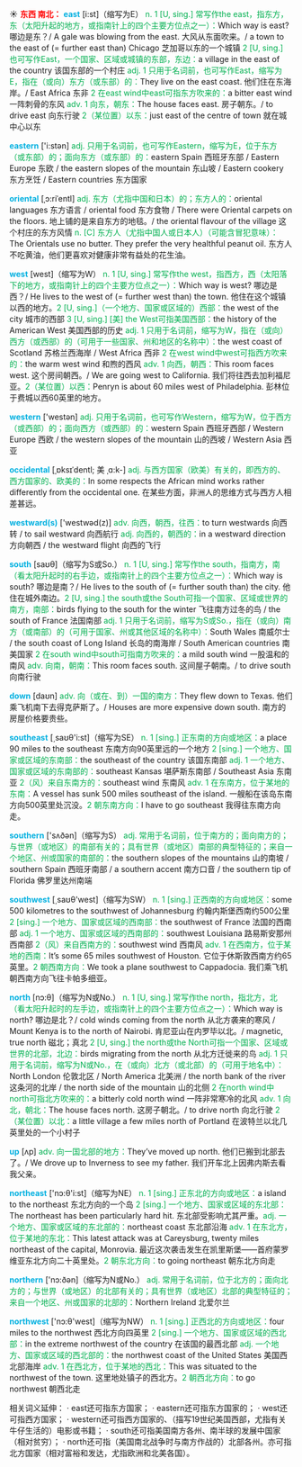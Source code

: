 ☀ <font color="red">**东西 南北：**</font>
<font color="sky blue">**east**</font> [i:st]（缩写为E）
<font color="#00b050">n. 1 [U, sing.] 常写作the east，指东方，东（太阳升起的地方，或指南针上的四个主要方位点之一）：</font>Which way is east? 哪边是东？/ A gale was blowing from the east. 大风从东面吹来。/ a town to the east of (= further east than) Chicago 芝加哥以东的一个城镇 <font color="#00b050">2 [U, sing.] 也可写作East，一个国家、区域或城镇的东部，东边：</font>a village in the east of the country 该国东部的一个村庄 <font color="#00b050">adj. 1 只用于名词前，也可写作East，缩写为E，指在（或向）东方（或东部）的：</font>They live on the east coast. 他们住在东海岸。/ East Africa 东非 <font color="#00b050">2 在east wind中east可指东方吹来的：</font>a bitter east wind 一阵刺骨的东风 <font color="#00b050">adv. 1 向东，朝东：</font>The house faces east. 房子朝东。/ to drive east 向东行驶 <font color="#00b050">2（某位置）以东：</font>just east of the centre of town 就在城中心以东

<font color="sky blue">**eastern**</font> ['i:stən] 
<font color="#00b050">adj. 只用于名词前，也可写作Eastern，缩写为E，位于东方（或东部）的；面向东方（或东部）的：</font>eastern Spain 西班牙东部 / Eastern Europe 东欧 / the eastern slopes of the mountain 东山坡 / Eastern cookery 东方烹饪 / Eastern countries 东方国家
           
<font color="sky blue">**oriental**</font> [ˌɔ:riˈentl]
<font color="#00b050">adj. 东方（尤指中国和日本）的；东方人的：</font>oriental languages 东方语言 / oriental food 东方食物 / There were Oriental carpets on the floors. 地上铺的是来自东方的地毯。/ the oriental flavour of the village 这个村庄的东方风情 <font color="#00b050">n. [C] 东方人（尤指中国人或日本人）（可能含冒犯意味）：</font>The Orientals use no butter. They prefer the very healthful peanut oil. 东方人不吃黄油，他们更喜欢对健康非常有益处的花生油。

<font color="sky blue">**west**</font> [west]（缩写为W）
<font color="#00b050">n. 1 [U, sing.] 常写作the west，指西方，西（太阳落下的地方，或指南针上的四个主要方位点之一）：</font>Which way is west? 哪边是西？/ He lives to the west of (= further west than) the town. 他住在这个城镇以西的地方。<font color="#00b050">2 [U, sing.]（一个地方、国家或区域的）西部：</font>the west of the city 城市的西部 <font color="#00b050">3 [U, sing.] [美] the West可指美国西部：</font>the history of the American West 美国西部的历史 <font color="#00b050">adj. 1 只用于名词前，缩写为W，指在（或向）西方（或西部）的（可用于一些国家、州和地区的名称中）：</font>the west coast of Scotland 苏格兰西海岸 / West Africa 西非 <font color="#00b050">2 在west wind中west可指西方吹来的：</font>the warm west wind 和煦的西风 <font color="#00b050">adv. 1 向西，朝西：</font>This room faces west. 这个房间朝西。/ We are going west to California. 我们将往西去加利福尼亚。<font color="#00b050">2（某位置）以西：</font>Penryn is about 60 miles west of Philadelphia. 彭林位于费城以西60英里的地方。

<font color="sky blue">**western**</font> ['westən] 
<font color="#00b050">adj. 只用于名词前，也可写作Western，缩写为W，位于西方（或西部）的；面向西方（或西部）的：</font>western Spain 西班牙西部 / Western Europe 西欧 / the western slopes of the mountain 山的西坡 / Western Asia 西亚
           
<font color="sky blue">**occidental**</font> [ˌɒksɪˈdentl; 美 ˌɑ:k-]
<font color="#00b050">adj. 与西方国家（欧美）有关的，即西方的、西方国家的、欧美的：</font>In some respects the African mind works rather differently from the occidental one. 在某些方面，非洲人的思维方式与西方人相差甚远。

<font color="sky blue">**westward(s)**</font> ['westwəd(z)] 
<font color="#00b050">adv. 向西，朝西，往西：</font>to turn westwards 向西转 / to sail westward 向西航行 <font color="#00b050">adj. 向西的，朝西的：</font>in a westward direction 方向朝西 / the westward flight 向西的飞行

<font color="sky blue">**south**</font> [saʊθ]（缩写为S或So.）
<font color="#00b050">n. 1 [U, sing.] 常写作the south，指南方，南（看太阳升起时的右手边，或指南针上的四个主要方位点之一）：</font>Which way is south? 哪边是南？/ He lives to the south of (= further south than) the city. 他住在城外南边。<font color="#00b050">2 [U, sing.] the south或the South可指一个国家、区域或世界的南方，南部：</font>birds flying to the south for the winter 飞往南方过冬的鸟 / the south of France 法国南部 <font color="#00b050">adj. 1 只用于名词前，缩写为S或So.，指在（或向）南方（或南部）的（可用于国家、州或其他区域的名称中）：</font>South Wales 南威尔士 / the south coast of Long Island 长岛的南海岸 / South American countries 南美国家 <font color="#00b050">2 在south wind中south可指南方吹来的：</font>a mild south wind 一股温和的南风 <font color="#00b050">adv. 向南，朝南：</font>This room faces south. 这间屋子朝南。/ to drive south 向南行驶

<font color="sky blue">**down**</font> [daʊn] 
<font color="#00b050">adv. 向（或在、到）一国的南方：</font>They flew down to Texas. 他们乘飞机南下去得克萨斯了。/ Houses are more expensive down south. 南方的房屋价格要贵些。

<font color="sky blue">**southeast**</font> [͵saʊθ'i:st]（缩写为SE）
<font color="#00b050">n. 1 [sing.] 正东南的方向或地区：</font>a place 90 miles to the southeast 东南方向90英里远的一个地方 <font color="#00b050">2 [sing.] 一个地方、国家或区域的东南部：</font>the southeast of the country 该国东南部 <font color="#00b050">adj. 1 一个地方、国家或区域的东南部的：</font>southeast Kansas 堪萨斯东南部 / Southeast Asia 东南亚 <font color="#00b050">2（风）来自东南方的：</font>southeast wind 东南风 <font color="#00b050">adv. 1 在东南方，位于某地的东南：</font>A vessel has sunk 500 miles southeast of the island. 一艘船在该岛东南方向500英里处沉没。<font color="#00b050">2 朝东南方向：</font>I have to go southeast 我得往东南方向走。

<font color="sky blue">**southern**</font> ['sʌðən]（缩写为S）
<font color="#00b050">adj. 常用于名词前，位于南方的；面向南方的；与世界（或地区）的南部有关的；具有世界（或地区）南部的典型特征的；来自一个地区、州或国家的南部的：</font>the southern slopes of the mountains 山的南坡 / southern Spain 西班牙南部 / a southern accent 南方口音 / the southern tip of Florida 佛罗里达州南端

<font color="sky blue">**southwest**</font> [͵saʊθ'west]（缩写为SW）
<font color="#00b050">n. 1 [sing.] 正西南的方向或地区：</font>some 500 kilometres to the southwest of Johannesburg 约翰内斯堡西南约500公里 <font color="#00b050">2 [sing.] 一个地方、国家或区域的西南部：</font>the southwest of France 法国的西南部 <font color="#00b050">adj. 1 一个地方、国家或区域的西南部的：</font>southwest Louisiana 路易斯安那州西南部 <font color="#00b050">2（风）来自西南方的：</font>southwest wind 西南风 <font color="#00b050">adv. 1 在西南方，位于某地的西南：</font>It’s some 65 miles southwest of Houston. 它位于休斯敦西南方约65英里。<font color="#00b050">2 朝西南方向：</font>We took a plane southwest to Cappadocia. 我们乘飞机朝西南方向飞往卡帕多细亚。

<font color="sky blue">**north**</font> [nɔ:θ]（缩写为N或No.）
<font color="#00b050">n. 1 [U, sing.] 常写作the north，指北方，北（看太阳升起时的左手边，或指南针上的四个主要方位点之一）：</font>Which way is north? 哪边是北？/ cold winds coming from the north 从北方袭来的寒风 / Mount Kenya is to the north of Nairobi. 肯尼亚山在内罗毕以北。/ magnetic, true north 磁北；真北 <font color="#00b050">2 [U, sing.] the north或the North可指一个国家、区域或世界的北部，北边：</font>birds migrating from the north 从北方迁徙来的鸟 <font color="#00b050">adj. 1 只用于名词前，缩写为N或No.，在（或向）北方（或北部）的（可用于地名中）：</font>North London 伦敦北区 / North America 北美洲 / the north bank of the river 这条河的北岸 / the north side of the mountain 山的北侧 <font color="#00b050">2 在north wind中north可指北方吹来的：</font>a bitterly cold north wind 一阵非常寒冷的北风 <font color="#00b050">adv. 1 向北，朝北：</font>The house faces north. 这房子朝北。/ to drive north 向北行驶 <font color="#00b050">2（某位置）以北：</font>a little village a few miles north of Portland 在波特兰以北几英里处的一个小村子

<font color="sky blue">**up**</font> [ʌp] 
<font color="#00b050">adv. 向一国北部的地方：</font>They’ve moved up north. 他们已搬到北部去了。/ We drove up to Inverness to see my father. 我们开车北上因弗内斯去看我父亲。

<font color="sky blue">**northeast**</font> ['nɔ:θ'i:st]（缩写为NE）
<font color="#00b050">n. 1 [sing.] 正东北的方向或地区：</font>a island to the northeast 东北方向的一个岛 <font color="#00b050">2 [sing.] 一个地方、国家或区域的东北部：</font>The northeast has been particularly hard hit. 东北部受影响尤其严重。<font color="#00b050">adj. 一个地方、国家或区域的东北部的：</font>northeast coast 东北部沿海 <font color="#00b050">adv. 1 在东北方，位于某地的东北：</font>This latest attack was at Careysburg, twenty miles northeast of the capital, Monrovia. 最近这次袭击发生在凯里斯堡——首府蒙罗维亚东北方向二十英里处。<font color="#00b050">2 朝东北方向：</font>to going northeast 朝东北方向走

<font color="sky blue">**northern**</font> ['nɔ:ðən]（缩写为N或No.）
<font color="#00b050">adj. 常用于名词前，位于北方的；面向北方的；与世界（或地区）的北部有关的；具有世界（或地区）北部的典型特征的；来自一个地区、州或国家的北部的：</font>Northern Ireland 北爱尔兰

<font color="sky blue">**northwest**</font> ['nɔ:θ'west]（缩写为NW）
<font color="#00b050">n. 1 [sing.] 正西北的方向或地区：</font>four miles to the northwest 西北方向四英里 <font color="#00b050">2 [sing.] 一个地方、国家或区域的西北部：</font>in the extreme northwest of the country 在该国的最西北部 <font color="#00b050">adj. 一个地方、国家或区域的西北部的：</font>the northwest coast of the United States 美国西北部海岸 <font color="#00b050">adv. 1 在西北方，位于某地的西北：</font>This was situated to the northwest of the town. 这里地处镇子的西北方。<font color="#00b050">2 朝西北方向：</font>to go northwest 朝西北走

相关词义延伸：
· east还可指东方国家；
· eastern还可指东方国家的；
· west还可指西方国家；
· western还可指西方国家的、（描写19世纪美国西部，尤指有关牛仔生活的）电影或书籍；
· south还可指美国南方各州、南半球的发展中国家（相对贫穷）；
· north还可指（美国南北战争时与南方作战的）北部各州。亦可指北方国家（相对富裕和发达，尤指欧洲和北美各国）。


